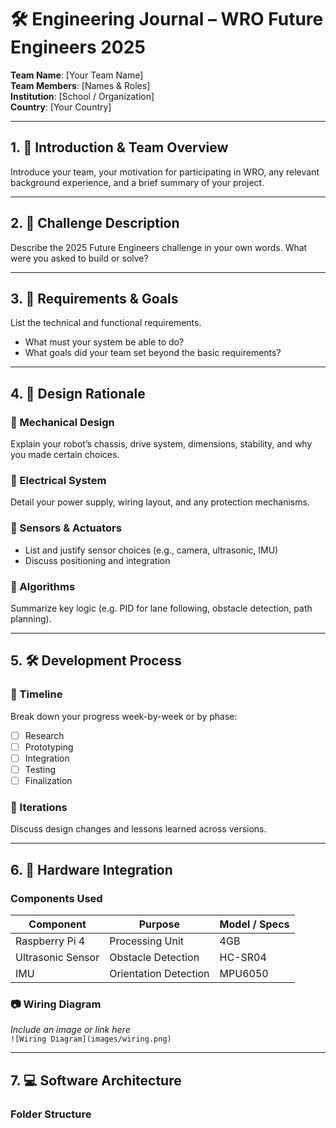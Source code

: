 # 🛠️ Engineering Journal – WRO Future Engineers 2025  
**Team Name**: [Your Team Name]  
**Team Members**: [Names & Roles]  
**Institution**: [School / Organization]  
**Country**: [Your Country]  

---

## 1. 📘 Introduction & Team Overview
Introduce your team, your motivation for participating in WRO, any relevant background experience, and a brief summary of your project.

---

## 2. 🧩 Challenge Description
Describe the 2025 Future Engineers challenge in your own words. What were you asked to build or solve?

---

## 3. 🎯 Requirements & Goals
List the technical and functional requirements.  
- What must your system be able to do?  
- What goals did your team set beyond the basic requirements?

---

## 4. 🧠 Design Rationale

### 🔩 Mechanical Design
Explain your robot’s chassis, drive system, dimensions, stability, and why you made certain choices.

### 🔌 Electrical System
Detail your power supply, wiring layout, and any protection mechanisms.

### 📡 Sensors & Actuators
- List and justify sensor choices (e.g., camera, ultrasonic, IMU)
- Discuss positioning and integration

### 🧮 Algorithms
Summarize key logic (e.g. PID for lane following, obstacle detection, path planning).

---

## 5. 🛠️ Development Process

### 📅 Timeline
Break down your progress week-by-week or by phase:
- [ ] Research
- [ ] Prototyping
- [ ] Integration
- [ ] Testing
- [ ] Finalization

### 🔄 Iterations
Discuss design changes and lessons learned across versions.

---

## 6. 🔧 Hardware Integration

### Components Used
| Component        | Purpose                  | Model / Specs         |
|------------------|---------------------------|------------------------|
| Raspberry Pi 4   | Processing Unit           | 4GB                   |
| Ultrasonic Sensor| Obstacle Detection        | HC-SR04               |
| IMU              | Orientation Detection     | MPU6050               |

### 📷 Wiring Diagram  
_Include an image or link here_  
`![Wiring Diagram](images/wiring.png)`

---

## 7. 💻 Software Architecture

### Folder Structure
